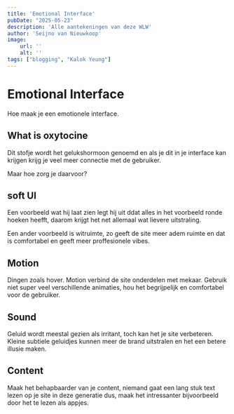 ```yaml
---
title: 'Emotional Interface'
pubDate: "2025-05-23"
description: 'Alle aantekeningen van deze WLW'
author: 'Seijno van Nieuwkoop'
image:
    url: ''
    alt: ''
tags: ["blogging", "Kalok Yeung"]
---
```

# Emotional Interface
Hoe maak je een emotionele interface.

## What is oxytocine
Dit stofje wordt het gelukshormoon genoemd en als je dit in je interface kan krijgen krijg je veel meer connectie met de gebruiker.

Maar hoe zorg je daarvoor?

## soft UI
Een voorbeeld wat hij laat zien legt hij uit ddat alles in het voorbeeld ronde hoeken heefft, daarom krijgt het net allemaal wat lievere uitstraling.

Een ander voorbeeld is witruimte, zo geeft de site meer adem ruimte en dat is comfortabel en geeft meer proffesionele vibes.

## Motion
Dingen zoals hover. Motion verbind de site onderdelen met mekaar. Gebruik niet super veel verschillende animaties, hou het begrijpelijk en comfortabel voor de gebruiker.

## Sound
Geluid wordt meestal gezien als irritant, toch kan het je site verbeteren.
Kleine subtiele geluidjes kunnen meer de brand uitstralen en het een betere illusie maken.

## Content
Maak het behapbaarder van je content, niemand gaat een lang stuk text lezen op je site in deze generatie dus, maak het intressanter bijvoorbeeld door het te lezen als appjes.
